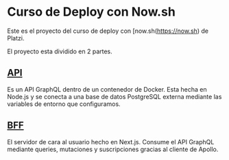 # Curso de Deploy con Now.sh
Este es el proyecto del curso de deploy con [now.sh(https://now.sh) de Platzi.

El proyecto esta dividido en 2 partes.

## [API](https://github.com/sergiodxa/now-course/tree/master/api)
Es un API GraphQL dentro de un contenedor de Docker. Esta hecha en Node.js y se conecta a una base de datos PostgreSQL externa mediante las variables de entorno que configuramos.

## [BFF](https://github.com/sergiodxa/now-course/tree/master/bff)
El servidor de cara al usuario hecho en Next.js. Consume el API GraphQL mediante queries, mutaciones y suscripciones gracias al cliente de Apollo.
